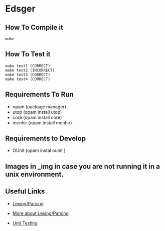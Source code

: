 # Edsger

## How To Compile it
	make 

## How To Test it
	make test1 (CORRECT)
	make test2 (INCORRECT)
	make test3 (CORRECT)
	make test4 (CORRECT)

## Requirements To Run
* opam (package manager)
* utop (opam install utop)
* core (opam install core)
* menhir (opam install menhir) 

## Requirements to Develop
* OUnit (opam instal ounit )

## Images in \_img in case you are not running it in a unix environment.


## Useful Links

* [Lexing/Parsing](http://caml.inria.fr/pub/docs/manual-ocaml-4.00/manual026.html)

* [More about Lexing/Parsing](https://realworldocaml.org/v1/en/html/parsing-with-ocamllex-and-menhir.html)

* [Unit Testing](http://ounit.forge.ocamlcore.org/api-ounit/)


